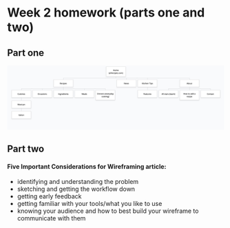 # Week 2 homework (parts one and two)

 ## Part one
![Alt text](img/sd1.jpg "Site Map")

## Part two
#### Five Important Considerations for Wireframing article: 
- identifying and understanding the problem 
- sketching and getting the workflow down
- getting early feedback
- getting familiar with your tools/what you like to use
- knowing your audience and how to best build your wireframe to communicate with them
    

    





